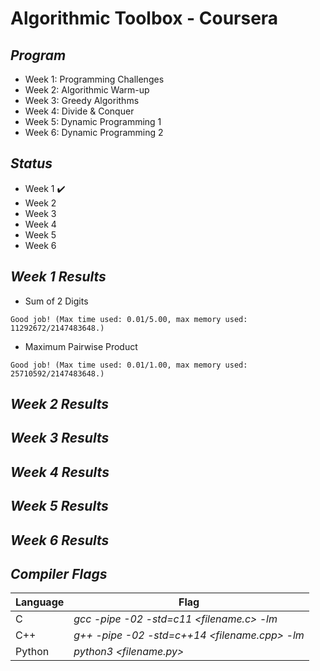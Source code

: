 # Algorithmic Toolbox - Coursera
## _Program_

- Week 1: Programming Challenges
- Week 2: Algorithmic Warm-up
- Week 3: Greedy Algorithms
- Week 4: Divide & Conquer
- Week 5: Dynamic Programming 1
- Week 6: Dynamic Programming 2

## _Status_

- Week 1 :heavy_check_mark:
- Week 2 
- Week 3 
- Week 4 
- Week 5 
- Week 6 

## _Week 1 Results_
- Sum of 2 Digits
```
Good job! (Max time used: 0.01/5.00, max memory used: 11292672/2147483648.)
```
- Maximum Pairwise Product
```
Good job! (Max time used: 0.01/1.00, max memory used: 25710592/2147483648.)
```
## _Week 2 Results_
## _Week 3 Results_
## _Week 4 Results_
## _Week 5 Results_
## _Week 6 Results_

## _Compiler Flags_

| Language | Flag |
| -------- | ------ |
| C | _gcc -pipe -02 -std=c11 <filename.c> -lm_ |
| C++ | _g++ -pipe -02 -std=c++14 <filename.cpp> -lm_ |
| Python | _python3 <filename.py>_ |
